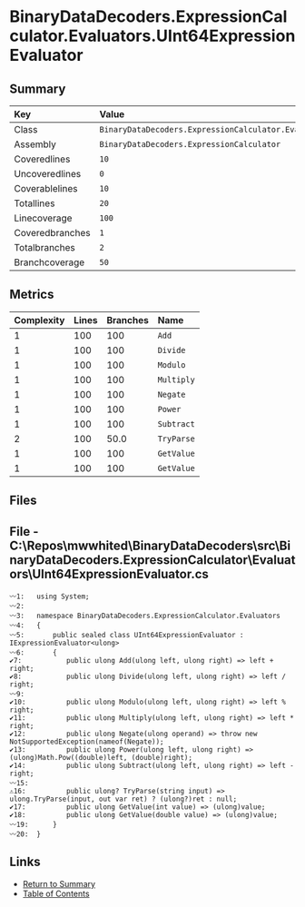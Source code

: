 ﻿# BinaryDataDecoders.ExpressionCalculator.Evaluators.UInt64ExpressionEvaluator

## Summary

| Key             | Value                                                                          |
| :-------------- | :----------------------------------------------------------------------------- |
| Class           | `BinaryDataDecoders.ExpressionCalculator.Evaluators.UInt64ExpressionEvaluator` |
| Assembly        | `BinaryDataDecoders.ExpressionCalculator`                                      |
| Coveredlines    | `10`                                                                           |
| Uncoveredlines  | `0`                                                                            |
| Coverablelines  | `10`                                                                           |
| Totallines      | `20`                                                                           |
| Linecoverage    | `100`                                                                          |
| Coveredbranches | `1`                                                                            |
| Totalbranches   | `2`                                                                            |
| Branchcoverage  | `50`                                                                           |

## Metrics

| Complexity | Lines | Branches | Name       |
| :--------- | :---- | :------- | :--------- |
| 1          | 100   | 100      | `Add`      |
| 1          | 100   | 100      | `Divide`   |
| 1          | 100   | 100      | `Modulo`   |
| 1          | 100   | 100      | `Multiply` |
| 1          | 100   | 100      | `Negate`   |
| 1          | 100   | 100      | `Power`    |
| 1          | 100   | 100      | `Subtract` |
| 2          | 100   | 50.0     | `TryParse` |
| 1          | 100   | 100      | `GetValue` |
| 1          | 100   | 100      | `GetValue` |

## Files

## File - C:\Repos\mwwhited\BinaryDataDecoders\src\BinaryDataDecoders.ExpressionCalculator\Evaluators\UInt64ExpressionEvaluator.cs

```CSharp
〰1:   using System;
〰2:   
〰3:   namespace BinaryDataDecoders.ExpressionCalculator.Evaluators
〰4:   {
〰5:       public sealed class UInt64ExpressionEvaluator : IExpressionEvaluator<ulong>
〰6:       {
✔7:           public ulong Add(ulong left, ulong right) => left + right;
✔8:           public ulong Divide(ulong left, ulong right) => left / right;
〰9:   
✔10:          public ulong Modulo(ulong left, ulong right) => left % right;
✔11:          public ulong Multiply(ulong left, ulong right) => left * right;
✔12:          public ulong Negate(ulong operand) => throw new NotSupportedException(nameof(Negate));
✔13:          public ulong Power(ulong left, ulong right) => (ulong)Math.Pow((double)left, (double)right);
✔14:          public ulong Subtract(ulong left, ulong right) => left - right;
〰15:  
⚠16:          public ulong? TryParse(string input) => ulong.TryParse(input, out var ret) ? (ulong?)ret : null;
✔17:          public ulong GetValue(int value) => (ulong)value;
✔18:          public ulong GetValue(double value) => (ulong)value;
〰19:      }
〰20:  }
```

## Links

* [Return to Summary](Summary.md)
* [Table of Contents](../TOC.md)

